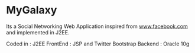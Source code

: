 # MyGalaxy
Its a Social Networking Web Application inspired from www.facebook.com and implemented in J2EE.



Coded in : J2EE
FrontEnd : JSP and Twitter Bootstrap
Backend : Oracle 10g
